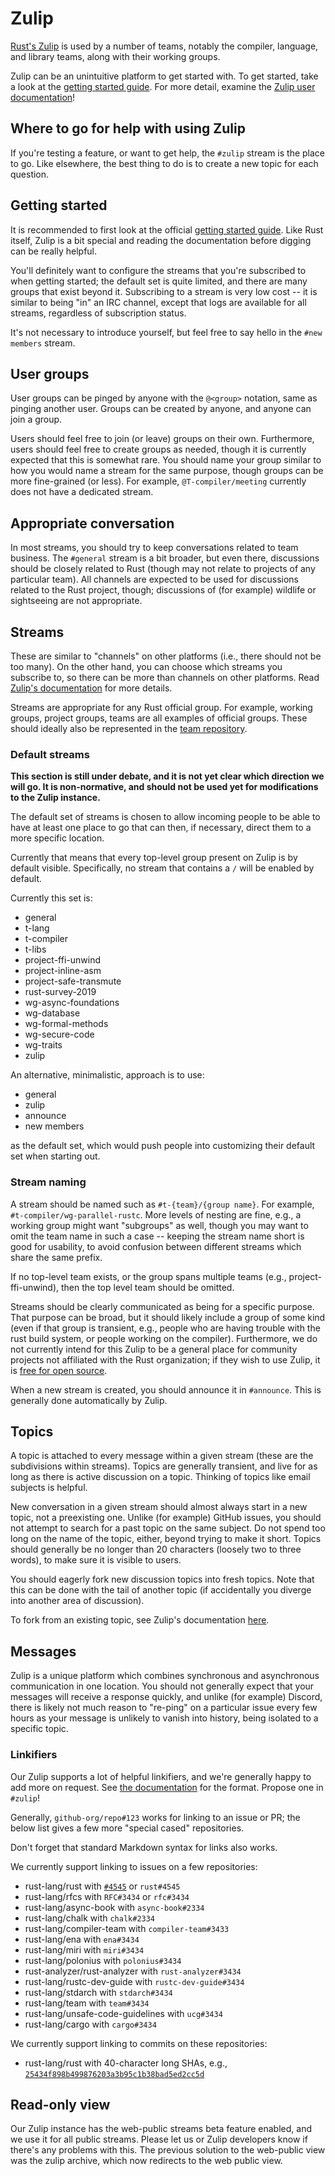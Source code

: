 # Zulip

[Rust's Zulip](https://rust-lang.zulipchat.com) is used by a number of teams, notably
the compiler, language, and library teams, along with their working groups.

Zulip can be an unintuitive platform to get started with. To get started, take a
look at the [getting started
guide](https://zulipchat.com/help/getting-started-with-zulip). For more detail,
examine the [Zulip user documentation](https://zulipchat.com/help/)!

## Where to go for help with using Zulip

If you're testing a feature, or want to get help, the `#zulip` stream is the
place to go. Like elsewhere, the best thing to do is to create a new topic
for each question.

## Getting started

It is recommended to first look at the official [getting started
guide](https://zulipchat.com/help/getting-started-with-zulip). Like Rust itself,
Zulip is a bit special and reading the documentation before digging can be
really helpful.

You'll definitely want to configure the streams that you're subscribed to when
getting started; the default set is quite limited, and there are many groups
that exist beyond it. Subscribing to a stream is very low cost -- it is similar
to being "in" an IRC channel, except that logs are available for all streams,
regardless of subscription status.

It's not necessary to introduce yourself, but feel free to say hello in the
`#new members` stream.

## User groups

User groups can be pinged by anyone with the `@<group>` notation, same as
pinging another user. Groups can be created by anyone, and anyone can join a
group.

Users should feel free to join (or leave) groups on their own. Furthermore,
users should feel free to create groups as needed, though it is currently
expected that this is somewhat rare. You should name your group similar to how
you would name a stream for the same purpose, though groups can be more
fine-grained (or less). For example, `@T-compiler/meeting` currently does not
have a dedicated stream.

## Appropriate conversation

In most streams, you should try to keep conversations related to team business.
The `#general` stream is a bit broader, but even there, discussions should be
closely related to Rust (though may not relate to projects of any particular
team). All channels are expected to be used for discussions related to the Rust
project, though; discussions of (for example) wildlife or sightseeing are not
appropriate.

## Streams

These are similar to "channels" on other platforms (i.e., there should not be
too many). On the other hand, you can choose which streams you subscribe to, so
there can be more than channels on other platforms. Read [Zulip's
documentation](https://zulipchat.com/help/about-streams-and-topics) for more
details.

Streams are appropriate for any Rust official group. For example, working
groups, project groups, teams are all examples of official groups. These should
ideally also be represented in the [team repository](../infra/team-maintenance.md).

### Default streams

**This section is still under debate, and it is not yet clear which direction we
will go. It is non-normative, and should not be used yet for modifications to
the Zulip instance.**

The default set of streams is chosen to allow incoming people to be able to have
at least one place to go that can then, if necessary, direct them to a more
specific location.

Currently that means that every top-level group present on Zulip is by default
visible. Specifically, no stream that contains a `/` will be enabled by default.

Currently this set is:
 * general
 * t-lang
 * t-compiler
 * t-libs
 * project-ffi-unwind
 * project-inline-asm
 * project-safe-transmute
 * rust-survey-2019
 * wg-async-foundations
 * wg-database
 * wg-formal-methods
 * wg-secure-code
 * wg-traits
 * zulip

An alternative, minimalistic, approach is to use:
 * general
 * zulip
 * announce
 * new members

as the default set, which would push people into customizing their default set when
starting out.

### Stream naming

A stream should be named such as `#t-{team}/{group name}`. For example,
`#t-compiler/wg-parallel-rustc`. More levels of nesting are fine, e.g., a
working group might want "subgroups" as well, though you may want to omit the
team name in such a case -- keeping the stream name short is good for usability,
to avoid confusion between different streams which share the same prefix.

If no top-level team exists, or the group spans multiple teams (e.g.,
project-ffi-unwind), then the top level team should be omitted.

Streams should be clearly communicated as being for a specific purpose. That
purpose can be broad, but it should likely include a group of some kind (even if
that group is transient, e.g., people who are having trouble with the rust build
system, or people working on the compiler). Furthermore, we do not currently
intend for this Zulip to be a general place for community projects not
affiliated with the Rust organization; if they wish to use Zulip, it is [free
for open source](https://zulipchat.com/for/open-source/).

When a new stream is created, you should announce it in `#announce`. This is
generally done automatically by Zulip.

## Topics

A topic is attached to every message within a given stream (these are the
subdivisions within streams). Topics are generally transient, and live for as
long as there is active discussion on a topic. Thinking of topics like email
subjects is helpful.

New conversation in a given stream should almost always start in a new topic,
not a preexisting one. Unlike (for example) GitHub issues, you should not
attempt to search for a past topic on the same subject. Do not spend too long on
the name of the topic, either, beyond trying to make it short. Topics should
generally be no longer than 20 characters (loosely two to three words), to make
sure it is visible to users.

You should eagerly fork new discussion topics into fresh topics. Note that this
can be done with the tail of another topic (if accidentally you diverge into
another area of discussion).

To fork from an existing topic, see Zulip's documentation
[here](https://zulipchat.com/help/rename-a-topic).

## Messages

Zulip is a unique platform which combines synchronous and
asynchronous communication in one location. You should not generally expect that
your messages will receive a response quickly, and unlike (for example) Discord,
there is likely not much reason to "re-ping" on a particular issue every few
hours as your message is unlikely to vanish into history, being isolated to a
specific topic.

### Linkifiers

Our Zulip supports a lot of helpful linkifiers, and we're generally happy to add
more on request. See [the
documentation](https://rust-lang.zulipchat.com/help/add-a-custom-linkification-filter)
for the format. Propose one in `#zulip`!

Generally, `github-org/repo#123` works for linking to an issue or PR; the below
list gives a few more "special cased" repositories.

Don't forget that standard Markdown syntax for links also works.

We currently support linking to issues on a few repositories:

* rust-lang/rust with [`#4545`](https://github.com/rust-lang/rust/issues/4545) or `rust#4545`
* rust-lang/rfcs with `RFC#3434` or `rfc#3434`
* rust-lang/async-book with `async-book#2334`
* rust-lang/chalk with `chalk#2334`
* rust-lang/compiler-team with `compiler-team#3433`
* rust-lang/ena with `ena#3434`
* rust-lang/miri with `miri#3434`
* rust-lang/polonius with `polonius#3434`
* rust-analyzer/rust-analyzer with `rust-analyzer#3434`
* rust-lang/rustc-dev-guide with `rustc-dev-guide#3434`
* rust-lang/stdarch with `stdarch#3434`
* rust-lang/team with `team#3434`
* rust-lang/unsafe-code-guidelines with `ucg#3434`
* rust-lang/cargo with `cargo#3434`

We currently support linking to commits on these repositories:

* rust-lang/rust with 40-character long SHAs, e.g., [`25434f898b499876203a3b95c1b38bad5ed2cc5d`](https://github.com/rust-lang/rust/commit/25434f898b499876203a3b95c1b38bad5ed2cc5d)

## Read-only view

Our Zulip instance has the web-public streams beta feature enabled, and we use
it for all public streams. Please let us or Zulip developers know if there's any
problems with this. The previous solution to the web-public view was the zulip
archive, which now redirects to the web public view.
